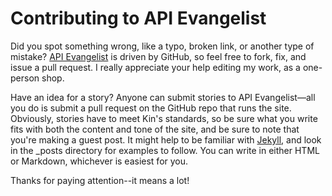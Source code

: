 # Contributing to API Evangelist

Did you spot something wrong, like a typo, broken link, or another type of mistake? [API Evangelist](apievangelist.com) is driven by GitHub, so feel free to fork, fix, and issue a pull request. I really appreciate your help editing my work, as a one-person shop.

Have an idea for a story? Anyone can submit stories to API Evangelist—all you do is submit a pull request on the GitHub repo that runs the site. Obviously, stories have to meet Kin's standards, so be sure what you write fits with both the content and tone of the site, and be sure to note that you're making a guest post. It might help to be familiar with [Jekyll](https://help.github.com/articles/using-jekyll-with-pages/), and look in the _posts directory for examples to follow. You can write in either HTML or Markdown, whichever is easiest for you.

Thanks for paying attention--it means a lot!
